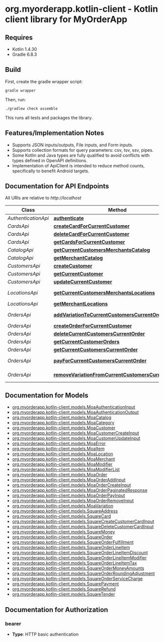 # org.myorderapp.kotlin-client - Kotlin client library for MyOrderApp

## Requires

* Kotlin 1.4.30
* Gradle 6.8.3

## Build

First, create the gradle wrapper script:

```
gradle wrapper
```

Then, run:

```
./gradlew check assemble
```

This runs all tests and packages the library.

## Features/Implementation Notes

* Supports JSON inputs/outputs, File inputs, and Form inputs.
* Supports collection formats for query parameters: csv, tsv, ssv, pipes.
* Some Kotlin and Java types are fully qualified to avoid conflicts with types defined in OpenAPI definitions.
* Implementation of ApiClient is intended to reduce method counts, specifically to benefit Android targets.

<a name="documentation-for-api-endpoints"></a>
## Documentation for API Endpoints

All URIs are relative to *http://localhost*

Class | Method | HTTP request | Description
------------ | ------------- | ------------- | -------------
*AuthenticationApi* | [**authenticate**](docs/AuthenticationApi.md#authenticate) | **POST** /v1/authentication | 
*CardsApi* | [**createCardForCurrentCustomer**](docs/CardsApi.md#createcardforcurrentcustomer) | **POST** /v1/customers/current/cards | 
*CardsApi* | [**deleteCardForCurrentCustomer**](docs/CardsApi.md#deletecardforcurrentcustomer) | **DELETE** /v1/customers/current/cards | 
*CardsApi* | [**getCardsForCurrentCustomer**](docs/CardsApi.md#getcardsforcurrentcustomer) | **GET** /v1/customers/current/cards | 
*CatalogApi* | [**getCurrentCustomersMerchantsCatalog**](docs/CatalogApi.md#getcurrentcustomersmerchantscatalog) | **GET** /v1/customers/current/merchant/catalog | 
*CatalogApi* | [**getMerchantCatalog**](docs/CatalogApi.md#getmerchantcatalog) | **GET** /v1/merchants/{id}/catalog | 
*CustomersApi* | [**createCustomer**](docs/CustomersApi.md#createcustomer) | **POST** /v1/customers | 
*CustomersApi* | [**getCurrentCustomer**](docs/CustomersApi.md#getcurrentcustomer) | **GET** /v1/customers/current | 
*CustomersApi* | [**updateCurrentCustomer**](docs/CustomersApi.md#updatecurrentcustomer) | **PATCH** /v1/customers/current | 
*LocationsApi* | [**getCurrentCustomersMerchantsLocations**](docs/LocationsApi.md#getcurrentcustomersmerchantslocations) | **GET** /v1/customers/current/merchant/locations | 
*LocationsApi* | [**getMerchantLocations**](docs/LocationsApi.md#getmerchantlocations) | **GET** /v1/merchants/{id}/locations | 
*OrdersApi* | [**addVariationToCurrentCustomersCurrentOrder**](docs/OrdersApi.md#addvariationtocurrentcustomerscurrentorder) | **PUT** /v1/customers/current/orders/current/variation | 
*OrdersApi* | [**createOrderForCurrentCustomer**](docs/OrdersApi.md#createorderforcurrentcustomer) | **POST** /v1/customers/current/orders/current | 
*OrdersApi* | [**deleteCurrentCustomersCurrentOrder**](docs/OrdersApi.md#deletecurrentcustomerscurrentorder) | **DELETE** /v1/customers/current/orders/current | 
*OrdersApi* | [**getCurrentCustomerOrders**](docs/OrdersApi.md#getcurrentcustomerorders) | **GET** /v1/customers/current/orders | 
*OrdersApi* | [**getCurrentCustomersCurrentOrder**](docs/OrdersApi.md#getcurrentcustomerscurrentorder) | **GET** /v1/customers/current/orders/current | 
*OrdersApi* | [**payForCurrentCustomersCurrentOrder**](docs/OrdersApi.md#payforcurrentcustomerscurrentorder) | **PUT** /v1/customers/current/orders/current/payment | 
*OrdersApi* | [**removeVariationFromCurrentCustomersCurrentOrder**](docs/OrdersApi.md#removevariationfromcurrentcustomerscurrentorder) | **DELETE** /v1/customers/current/orders/current/variation | 


<a name="documentation-for-models"></a>
## Documentation for Models

 - [org.myorderapp.kotlin-client.models.MoaAuthenticationInput](docs/MoaAuthenticationInput.md)
 - [org.myorderapp.kotlin-client.models.MoaAuthenticationOutput](docs/MoaAuthenticationOutput.md)
 - [org.myorderapp.kotlin-client.models.MoaCatalog](docs/MoaCatalog.md)
 - [org.myorderapp.kotlin-client.models.MoaCategory](docs/MoaCategory.md)
 - [org.myorderapp.kotlin-client.models.MoaCustomer](docs/MoaCustomer.md)
 - [org.myorderapp.kotlin-client.models.MoaCustomerCreateInput](docs/MoaCustomerCreateInput.md)
 - [org.myorderapp.kotlin-client.models.MoaCustomerUpdateInput](docs/MoaCustomerUpdateInput.md)
 - [org.myorderapp.kotlin-client.models.MoaError](docs/MoaError.md)
 - [org.myorderapp.kotlin-client.models.MoaItem](docs/MoaItem.md)
 - [org.myorderapp.kotlin-client.models.MoaLocation](docs/MoaLocation.md)
 - [org.myorderapp.kotlin-client.models.MoaMerchant](docs/MoaMerchant.md)
 - [org.myorderapp.kotlin-client.models.MoaModifier](docs/MoaModifier.md)
 - [org.myorderapp.kotlin-client.models.MoaModifierList](docs/MoaModifierList.md)
 - [org.myorderapp.kotlin-client.models.MoaOrder](docs/MoaOrder.md)
 - [org.myorderapp.kotlin-client.models.MoaOrderAddInput](docs/MoaOrderAddInput.md)
 - [org.myorderapp.kotlin-client.models.MoaOrderCreateInput](docs/MoaOrderCreateInput.md)
 - [org.myorderapp.kotlin-client.models.MoaOrderPaginatedResponse](docs/MoaOrderPaginatedResponse.md)
 - [org.myorderapp.kotlin-client.models.MoaOrderPayInput](docs/MoaOrderPayInput.md)
 - [org.myorderapp.kotlin-client.models.MoaOrderRemoveInput](docs/MoaOrderRemoveInput.md)
 - [org.myorderapp.kotlin-client.models.MoaVariation](docs/MoaVariation.md)
 - [org.myorderapp.kotlin-client.models.SquareAddress](docs/SquareAddress.md)
 - [org.myorderapp.kotlin-client.models.SquareCard](docs/SquareCard.md)
 - [org.myorderapp.kotlin-client.models.SquareCreateCustomerCardInput](docs/SquareCreateCustomerCardInput.md)
 - [org.myorderapp.kotlin-client.models.SquareDeleteCustomerCardInput](docs/SquareDeleteCustomerCardInput.md)
 - [org.myorderapp.kotlin-client.models.SquareMoney](docs/SquareMoney.md)
 - [org.myorderapp.kotlin-client.models.SquareOrder](docs/SquareOrder.md)
 - [org.myorderapp.kotlin-client.models.SquareOrderFulfillment](docs/SquareOrderFulfillment.md)
 - [org.myorderapp.kotlin-client.models.SquareOrderLineItem](docs/SquareOrderLineItem.md)
 - [org.myorderapp.kotlin-client.models.SquareOrderLineItemDiscount](docs/SquareOrderLineItemDiscount.md)
 - [org.myorderapp.kotlin-client.models.SquareOrderLineItemModifier](docs/SquareOrderLineItemModifier.md)
 - [org.myorderapp.kotlin-client.models.SquareOrderLineItemTax](docs/SquareOrderLineItemTax.md)
 - [org.myorderapp.kotlin-client.models.SquareOrderMoneyAmounts](docs/SquareOrderMoneyAmounts.md)
 - [org.myorderapp.kotlin-client.models.SquareOrderRoundingAdjustment](docs/SquareOrderRoundingAdjustment.md)
 - [org.myorderapp.kotlin-client.models.SquareOrderServiceCharge](docs/SquareOrderServiceCharge.md)
 - [org.myorderapp.kotlin-client.models.SquarePayment](docs/SquarePayment.md)
 - [org.myorderapp.kotlin-client.models.SquareRefund](docs/SquareRefund.md)
 - [org.myorderapp.kotlin-client.models.SquareTender](docs/SquareTender.md)


<a name="documentation-for-authorization"></a>
## Documentation for Authorization

<a name="bearer"></a>
### bearer

- **Type**: HTTP basic authentication

